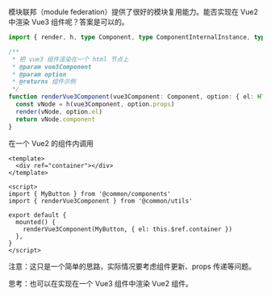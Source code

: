 模块联邦（module federation）提供了很好的模块复用能力。能否实现在 Vue2 中渲染 Vue3 组件呢？答案是可以的。

```ts
import { render, h, type Component, type ComponentInternalInstance, type VNodeProps } from 'vue'

/**
 * 把 vue3 组件渲染在一个 html 节点上
 * @param vue3Component 
 * @param option 
 * @returns 组件示例
 */
function renderVue3Component(vue3Component: Component, option: { el: HTMLElement, props: VNodeProps & Record<string, any> }): ComponentInternalInstance | null {
  const vNode = h(vue3Component, option.props)
  render(vNode, option.el)
  return vNode.component
}
```

在一个 Vue2 的组件内调用

```vue
<template>
  <div ref="container"></div>
</template>

<script>
import { MyButton } from '@common/components'
import { renderVue3Component } from '@common/utils'

export default {
  mounted() {
    renderVue3Component(MyButton, { el: this.$ref.container })
  },
}
</script>
```

注意：这只是一个简单的思路，实际情况要考虑组件更新、props 传递等问题。

思考：也可以在实现在一个 Vue3 组件中渲染 Vue2 组件。
